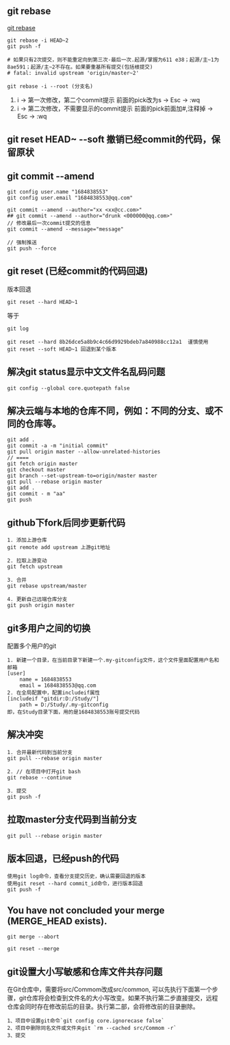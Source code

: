## git rebase 

[git rebase](https://www.cnblogs.com/yxhblogs/p/10527271.html)

```
git rebase -i HEAD~2
git push -f

# 如果只有2次提交，则不能重定向到第三次-最后一次.起源/掌握为611 e38；起源/主~1为8ae591；起源/主~2不存在。如果要重基所有提交(包括根提交)
# fatal: invalid upstream 'origin/master~2'

git rebase -i --root (分支名)
```

1. i -> 第一次修改，第二个commit提示 前面的pick改为s ->  Esc ->  :wq
2. i -> 第二次修改，不需要显示的commit提示 前面的pick前面加#,注释掉 ->  Esc ->  :wq

## git reset HEAD~ --soft 撤销已经commit的代码，保留原状

## git commit --amend

```
git config user.name "1684838553" 
git config user.email "1684838553@qq.com"

git commit --amend --author="xx <xx@cc.com>"
## git commit --amend --author="drunk <000000@qq.com>"
// 修改最后一次commit提交的信息
git commit --amend --message="message"

// 强制推送
git push --force
```

## git reset (已经commit的代码回退)

版本回退

```
git reset --hard HEAD~1
```

等于

```
git log

git reset --hard 8b26dce5a8b9c4c66d9929bdeb7a840988cc12a1  谨慎使用
git reset --soft HEAD~1 回退到某个版本
```

## 解决git status显示中文文件名乱码问题

```
git config --global core.quotepath false
```

## 解决云端与本地的仓库不同，例如：不同的分支、或不同的仓库等。
```
git add .
git commit -a -m "initial commit"
git pull origin master --allow-unrelated-histories
// ====
git fetch origin master
git checkout master
git branch --set-upstream-to=origin/master master
git pull --rebase origin master
git add .
git commit - m "aa"
git push
```

## github下fork后同步更新代码

```
1. 添加上游仓库
git remote add upstream 上游git地址

2. 拉取上游变动
git fetch upstream

3. 合并
git rebase upstream/master

4. 更新自己远端仓库分支
git push origin master

```

## git多用户之间的切换

配置多个用户的git
```
1. 新建一个目录，在当前目录下新建一个.my-gitconfig文件，这个文件里面配置用户名和邮箱
[user]
	name = 1684838553
	email = 1684838553@qq.com
2. 在全局配置中，配置includeif属性
[includeif "gitdir:D:/Study/"]
	path = D:/Study/.my-gitconfig
即，在Study目录下面，用的是1684838553账号提交代码
```

## 解决冲突

```
1. 合并最新代码到当前分支
git pull --rebase origin master

2. // 在项目中打开git bash
git rebase --continue

3. 提交
git push -f
```

## 拉取master分支代码到当前分支

```
git pull --rebase origin master
```

## 版本回退，已经push的代码

```
使用git log命令，查看分支提交历史，确认需要回退的版本
使用git reset --hard commit_id命令，进行版本回退
git push -f
```

## You have not concluded your merge (MERGE_HEAD exists).
```
git merge --abort

git reset --merge
```

## git设置大小写敏感和仓库文件共存问题

在Git仓库中，需要将src/Commom改成src/common, 可以先执行下面第一个步骤，git仓库将会检查到文件名的大小写改变。如果不执行第二步直接提交，远程仓库会同时存在修改前后的目录。执行第二部，会将修改前的目录删除。

```
1、项目中设置git命令`git config core.ignorecase false`
2、项目中删除同名文件或文件夹git `rm --cached src/Commom -r`
3、提交
```

